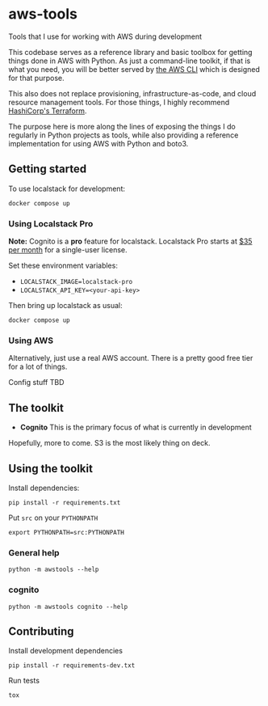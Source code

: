 # aws-tools
Tools that I use for working with AWS during development

This codebase serves as a reference library and basic toolbox for getting things done in
AWS with Python. As just a command-line toolkit, if that is what you need, you will be
better served by [the AWS CLI](https://aws.amazon.com/cli/) which is designed for that
purpose.

This also does not replace provisioning, infrastructure-as-code, and cloud resource
management tools. For those things, I highly recommend [HashiCorp's Terraform](https://www.terraform.io/).

The purpose here is more along the lines of exposing the things I do regularly in Python
projects as tools, while also providing a reference implementation for using AWS with
Python and boto3.


## Getting started

To use localstack for development:

```
docker compose up
```

### Using Localstack Pro

**Note:** Cognito is a **pro** feature for localstack. Localstack Pro starts at
[$35 per month](https://localstack.cloud/pricing/) for a single-user license.


Set these environment variables:

 - `LOCALSTACK_IMAGE=localstack-pro`
 - `LOCALSTACK_API_KEY=<your-api-key>`

Then bring up localstack as usual:

```
docker compose up
```

### Using AWS

Alternatively, just use a real AWS account. There is a pretty good free tier for a lot of things.

Config stuff TBD


## The toolkit

 - **Cognito** This is the primary focus of what is currently in development

Hopefully, more to come. S3 is the most likely thing on deck.


## Using the toolkit

Install dependencies:

```
pip install -r requirements.txt
```

Put `src` on your `PYTHONPATH`

```
export PYTHONPATH=src:PYTHONPATH
```

### General help

```
python -m awstools --help
```

### cognito

```
python -m awstools cognito --help
```

## Contributing

Install development dependencies

```
pip install -r requirements-dev.txt
```

Run tests

```
tox
```
